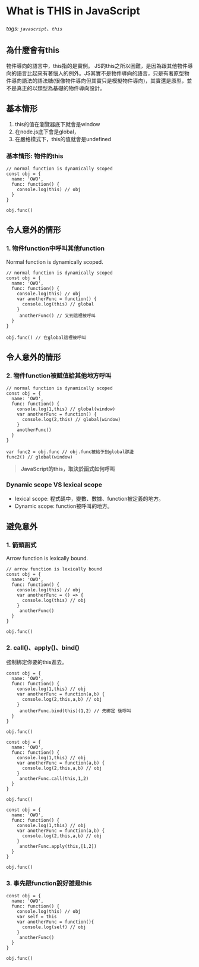 # What is THIS in JavaScript
###### tags: `javascript`、`this`

## 為什麼會有this
物件導向的語言中，this指的是實例。
JS的this之所以困難，是因為跟其他物件導向的語言比起來有著惱人的例外。JS其實不是物件導向的語言，只是有著原型物件導向語法的語法糖(很像物件導向但其實只是模擬物件導向)，其實還是原型，並不是真正的以類型為基礎的物件導向設計。

 ## 基本情形
1. this的值在瀏覽器底下就會是window
2. 在node.js底下會是global，
3. 在嚴格模式下，this的值就會是undefined

### 基本情形: 物件的this
```javascript=
// normal function is dynamically scoped
const obj = {
  name: 'OWO',
  func: function() {
    console.log(this) // obj
  }
}

obj.func()

```

## 令人意外的情形
### 1. 物件function中呼叫其他function
Normal function is dynamically scoped.
```javascript=
// normal function is dynamically scoped
const obj = {
  name: 'OWO',
  func: function() {
    console.log(this) // obj
    var anotherFunc = function() {
      console.log(this) // global
    }
     anotherFunc() // 又到這裡被呼叫
  }
}

obj.func() // 在global這裡被呼叫

```
## 令人意外的情形
### 2. 物件function被賦值給其他地方呼叫
```javascript=
// normal function is dynamically scoped
const obj = {
  name: 'OWO',
  func: function() {
    console.log(1,this) // global(window)
    var anotherFunc = function() {
      console.log(2,this) // global(window)
    }
    anotherFunc()
  }
}

var func2 = obj.func // obj.func被給予到global那邊
func2() // global(window)
```

> **JavaScript的this，取決於函式如何呼叫**

### Dynamic scope VS lexical scope
* lexical scope:
    程式碼中，變數、數據、function被定義的地方。
* Dynamic scope:
    function被呼叫的地方。 
    
## 避免意外
    
### 1. 箭頭函式
Arrow function is lexically bound.
```javascript=
// arrow function is lexically bound
const obj = {
  name: 'OWO',
  func: function() {
    console.log(this) // obj
    var anotherFunc = () => {
      console.log(this) // obj
    }
     anotherFunc()
  }
}

obj.func()

```
### 2. call()、apply()、bind()
強制綁定你要的this進去。
```javascript=
const obj = {
  name: 'OWO',
  func: function() {
    console.log(1,this) // obj
    var anotherFunc = function(a,b) {
      console.log(2,this,a,b) // obj
    }
     anotherFunc.bind(this)(1,2) // 先綁定 後呼叫
  }
}

obj.func()
```
```javascript=
const obj = {
  name: 'OWO',
  func: function() {
    console.log(1,this) // obj
    var anotherFunc = function(a,b) {
      console.log(2,this,a,b) // obj
    }
     anotherFunc.call(this,1,2)
  }
}

obj.func()
```
```javascript=
const obj = {
  name: 'OWO',
  func: function() {
    console.log(1,this) // obj
    var anotherFunc = function(a,b) {
      console.log(2,this,a,b) // obj
    }
     anotherFunc.apply(this,[1,2])
  }
}

obj.func()
```

### 3. 事先跟function說好誰是this
```javascript=
const obj = {
  name: 'OWO',
  func: function() {
    console.log(this) // obj
    var self = this
    var anotherFunc = function(){
      console.log(self) // obj
    }
     anotherFunc()
  }
}

obj.func()

```